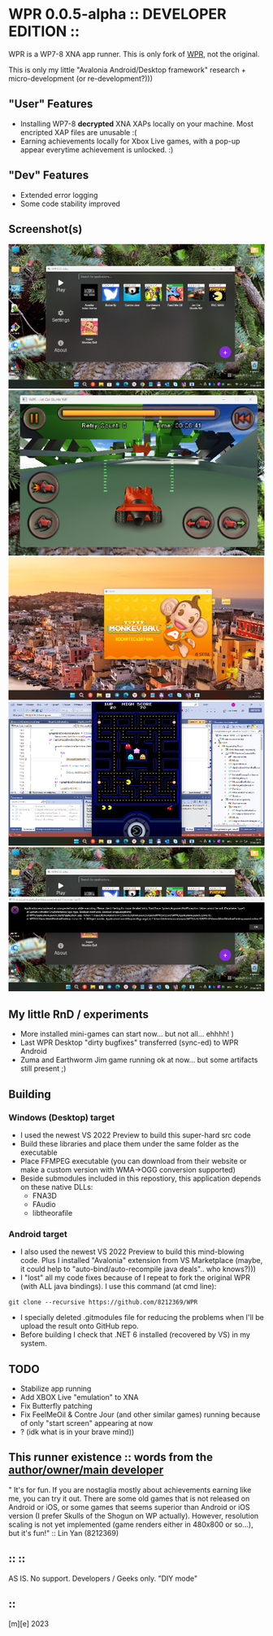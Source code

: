 # WPR 0.0.5-alpha :: DEVELOPER EDITION ::

WPR is a WP7-8 XNA app runner. This is only fork of [WPR](https://github.com/8212369/WPR), not the original. 

This is only my little "Avalonia Android/Desktop framework" research + micro-development (or re-development?)))

## "User" Features

- Installing WP7-8 **decrypted** XNA XAPs locally on your machine. Most encripted XAP files are unusable :(
- Earning achievements locally for Xbox Live games, with a pop-up appear everytime achievement is unlocked. :)

## "Dev" Features
- Extended error logging
- Some code stability improved 

## Screenshot(s)

![](Images/intro.png)
![](Images/jetcarstunts.png)
![](Images/monkey.png)
![](Images/pac-man.png)
![](Images/outro.png)


## My little RnD / experiments

- More installed mini-games can start now... but not all... ehhhh! )
- Last WPR Desktop "dirty bugfixes" transferred (sync-ed) to WPR Android
- Zuma and Earthworm Jim game running ok at now... but some artifacts still present ;)

    
## Building 

### Windows (Desktop) target  

- I used the newest VS 2022 Preview to build this super-hard src code
- Build these libraries and place them under the same folder as the executable
- Place FFMPEG executable (you can download from their website or make a custom version with WMA->OGG conversion supported)
- Beside submodules included in this repostiory, this application depends on these native DLLs:
    * FNA3D
    * FAudio
    * libtheorafile 

### Android target 

- I also used the newest VS 2022 Preview to build this mind-blowing code. Plus I installed "Avalonia" extension from VS Marketplace (maybe, it could help to "auto-bind/auto-recompile java deals".. who knows?)))
- I "lost" all my code fixes because of I repeat to fork the original WPR (with ALL java bindings). I use this command (at cmd line):
```
git clone --recursive https://github.com/8212369/WPR
```
- I specially deleted .gitmodules file for reducing the problems when I'll be upload the result onto GitHub repo.
- Before building I check that .NET 6 installed (recovered by VS) in my system.


## TODO

- Stabilize app running
- Add XBOX Live "emulation" to XNA
- Fix Butterfly patching
- Fix FeelMeOil & Contre Jour (and other similar games) running because of only "start screen" appearing at now 
- ? (idk what is in your brave mind))  
    
## This runner existence :: words from the [author/owner/main developer](https://github.com/8212369/) 

" It's for fun. If you are nostaglia mostly about achievements earning like me, you can try it out. There are some old games that is not released on Android or iOS, or some games that seems superior than Android or iOS version (I prefer Skulls of the Shogun on WP actually).
 However, resolution scaling is not yet implemented (game renders either in 480x800 or so...), but it's fun!" :: Lin Yan (8212369)


## :: ::

AS IS. No support. Developers / Geeks only. "DIY mode"


## ::

[m][e] 2023

